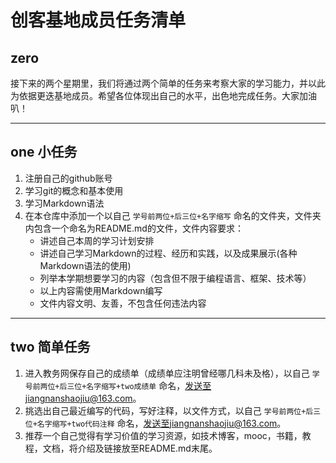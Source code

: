 # 创客基地成员任务清单

## zero

接下来的两个星期里，我们将通过两个简单的任务来考察大家的学习能力，并以此为依据更迭基地成员。希望各位体现出自己的水平，出色地完成任务。大家加油叭！

------

## one 小任务

1. 注册自己的github账号
2. 学习git的概念和基本使用    
3. 学习Markdown语法    
4. 在本仓库中添加一个以自己 `学号前两位+后三位+名字缩写` 命名的文件夹，文件夹内包含一个命名为README.md的文件，文件内容要求：   
   - 讲述自己本周的学习计划安排   
   - 讲述自己学习Markdown的过程、经历和实践，以及成果展示(各种Markdown语法的使用)   
   - 列举本学期想要学习的内容（包含但不限于编程语言、框架、技术等）    
   - 以上内容需使用Markdown编写    
   - 文件内容文明、友善，不包含任何违法内容

------

## two 简单任务

1. 进入教务网保存自己的成绩单（成绩单应注明曾经哪几科未及格），以自己 `学号前两位+后三位+名字缩写+two成绩单` 命名，发送至jiangnanshaojiu@163.com。
2. 挑选出自己最近编写的代码，写好注释，以文件方式，以自己 `学号前两位+后三位+名字缩写+two代码注释` 命名，发送至jiangnanshaojiu@163.com。
3. 推荐一个自己觉得有学习价值的学习资源，如技术博客，mooc，书籍，教程，文档，将介绍及链接放至README.md末尾。
